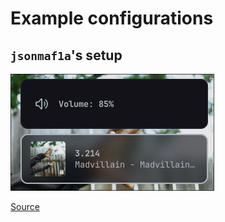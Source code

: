 # Example configurations

## `jsonmaf1a`'s setup

![`jsonmaf1a`'s setup](../Images/example-jsonmaf1a.png)

[Source](https://github.com/jsonmaf1a/dots)
